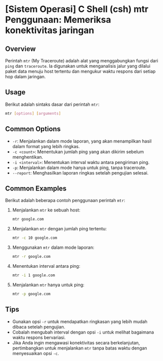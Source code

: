 # [Sistem Operasi] C Shell (csh) mtr Penggunaan: Memeriksa konektivitas jaringan

## Overview
Perintah `mtr` (My Traceroute) adalah alat yang menggabungkan fungsi dari `ping` dan `traceroute`. Ia digunakan untuk menganalisis jalur yang dilalui paket data menuju host tertentu dan mengukur waktu respons dari setiap hop dalam jaringan.

## Usage
Berikut adalah sintaks dasar dari perintah `mtr`:

```bash
mtr [options] [arguments]
```

## Common Options
- `-r`: Menjalankan dalam mode laporan, yang akan menampilkan hasil dalam format yang lebih ringkas.
- `-c <count>`: Menentukan jumlah ping yang akan dikirim sebelum menghentikan.
- `-i <interval>`: Menentukan interval waktu antara pengiriman ping.
- `-p`: Menjalankan dalam mode hanya untuk ping, tanpa traceroute.
- `--report`: Menghasilkan laporan ringkas setelah pengujian selesai.

## Common Examples
Berikut adalah beberapa contoh penggunaan perintah `mtr`:

1. Menjalankan `mtr` ke sebuah host:
   ```bash
   mtr google.com
   ```

2. Menjalankan `mtr` dengan jumlah ping tertentu:
   ```bash
   mtr -c 10 google.com
   ```

3. Menggunakan `mtr` dalam mode laporan:
   ```bash
   mtr -r google.com
   ```

4. Menentukan interval antara ping:
   ```bash
   mtr -i 1 google.com
   ```

5. Menjalankan `mtr` hanya untuk ping:
   ```bash
   mtr -p google.com
   ```

## Tips
- Gunakan opsi `-r` untuk mendapatkan ringkasan yang lebih mudah dibaca setelah pengujian.
- Cobalah mengubah interval dengan opsi `-i` untuk melihat bagaimana waktu respons bervariasi.
- Jika Anda ingin mengawasi konektivitas secara berkelanjutan, pertimbangkan untuk menjalankan `mtr` tanpa batas waktu dengan menyesuaikan opsi `-c`.